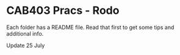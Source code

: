 # CAB403 Pracs - Rodo

Each folder has a README file. Read that first to get some tips and additional info.

Update 25 July